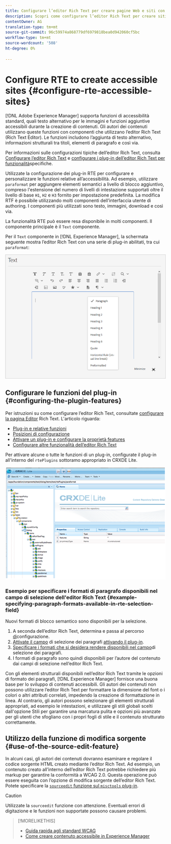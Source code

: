 ```yaml
---
title: Configurare l’editor Rich Text per creare pagine Web e siti con accesso facilitato.
description: Scopri come configurare l’editor Rich Text per creare siti con accesso facilitato in [!DNL Adobe Experience Manager].
contentOwner: AG
translation-type: tm+mt
source-git-commit: 96c59974a868779df6979818bea0d942060cf5bc
workflow-type: tm+mt
source-wordcount: '508'
ht-degree: 0%

---
```



# Configure RTE to create accessible sites {#configure-rte-accessible-sites}

[!DNL Adobe Experience Manager] supporta funzioni di accessibilità standard, quali testo alternativo per le immagini e funzioni aggiuntive accessibili durante la creazione di contenuti. Gli autori dei contenuti utilizzano queste funzioni con componenti che utilizzano l’editor Rich Text (Rich Text Editor). Le funzioni includono l’aggiunta di testo alternativo, informazioni strutturali tra titoli, elementi di paragrafo e così via.

Per informazioni sulle configurazioni tipiche dell’editor Rich Text, consulta [Configurare l’editor Rich Text](rich-text-editor.md) e [configurare i plug-in dell’editor Rich Text per funzionalità](configure-rich-text-editor-plug-ins.md)specifiche.

Utilizzate la configurazione dei plug-in RTE per configurare e personalizzare le funzioni relative all’accessibilità. Ad esempio, utilizzare `paraformat` per aggiungere elementi semantici a livello di blocco aggiuntivo, compreso l&#39;estensione del numero di livelli di intestazione supportati oltre il livello di base `H1`, `H2` e `H3` fornito per impostazione predefinita. La modifica RTF è possibile utilizzando molti componenti dell’interfaccia utente di authoring. I componenti più utilizzati sono testo, immagini, download e così via.

La funzionalità RTE può essere resa disponibile in molti componenti. Il componente principale è il `Text` componente.

Per il `Text` componente in [!DNL Experience Manager], la schermata seguente mostra l’editor Rich Text con una serie di plug-in abilitati, tra cui `paraformat`:

![Componente Testo RTE in modalità a schermo intero](assets/rte-toolbar-full-screen-mode.png)

## Configurare le funzioni del plug-in {#configuring-the-plugin-features}

Per istruzioni su come configurare l’editor Rich Text, consultate [configurare la pagina Editor](rich-text-editor.md) Rich Text. L&#39;articolo riguarda:

* [Plug-in e relative funzioni](rich-text-editor.md#aboutplugins)
* [Posizioni di configurazione](rich-text-editor.md#understand-the-configuration-paths-and-locations)
* [Attivare un plug-in e configurare la proprietà features](rich-text-editor.md#enable-rte-functionalities-by-activating-plug-ins)
* [Configurare altre funzionalità dell’editor Rich Text](rich-text-editor.md#enable-rte-functionalities-by-activating-plug-ins)

Per attivare alcune o tutte le funzioni di un plug-in, configurate il plug-in all&#39;interno del `rtePlugins` sottoramo appropriato in CRXDE Lite.

![CRXDE Lite che mostra un esempio rtePlugin](assets/example-rteplugin-crxde-lite.png)

### Esempio per specificare i formati di paragrafo disponibili nel campo di selezione dell&#39;editor Rich Text {#example-specifying-paragraph-formats-available-in-rte-selection-field}

Nuovi formati di blocco semantico sono disponibili per la selezione.

1. A seconda dell’editor Rich Text, determina e passa al percorso [di](rich-text-editor.md#understand-the-configuration-paths-and-locations)configurazione.
1. [Attivate il campo](rich-text-editor.md) di selezione dei paragrafi [attivando il plug-in](rich-text-editor.md#enable-rte-functionalities-by-activating-plug-ins).
1. [Specificare i formati che si desidera rendere disponibili nel campo](rich-text-editor.md)di selezione dei paragrafi.
1. I formati di paragrafo sono quindi disponibili per l’autore del contenuto dai campi di selezione nell’editor Rich Text.

Con gli elementi strutturali disponibili nell’editor Rich Text tramite le opzioni di formato dei paragrafi, [!DNL Experience Manager] fornisce una buona base per lo sviluppo di contenuti accessibili. Gli autori dei contenuti non possono utilizzare l’editor Rich Text per formattare la dimensione del font o i colori o altri attributi correlati, impedendo la creazione di formattazione in linea. Al contrario, gli autori possono selezionare gli elementi strutturali appropriati, ad esempio le intestazioni, e utilizzare gli stili globali scelti dall&#39;opzione Stili per garantire una marcatura pulita e opzioni più avanzate per gli utenti che sfogliano con i propri fogli di stile e il contenuto strutturato correttamente.

## Utilizzo della funzione di modifica sorgente {#use-of-the-source-edit-feature}

In alcuni casi, gli autori dei contenuti dovranno esaminare e regolare il codice sorgente HTML creato mediante l’editor Rich Text. Ad esempio, un contenuto creato all’interno dell’editor Rich Text potrebbe richiedere più markup per garantire la conformità a WCAG 2.0. Questa operazione può essere eseguita con l’opzione di modifica [](rich-text-editor.md#aboutplugins) sorgente dell’editor Rich Text. Potete specificare la [`sourceedit` funzione sul `misctools` plug-in](rich-text-editor.md#aboutplugins).

>[!CAUTION]
>
>Utilizzate la `sourceedit` funzione con attenzione. Eventuali errori di digitazione e le funzioni non supportate possono causare problemi.

<!--
TBD ENGREVIEW: Is this only applicable to Classic UI? 

## Adding Support for further HTML Elements and Attributes {#adding-support-for-additional-html-elements-and-attributes}

To further extend the accessibility features of [!DNL Experience Manager], it is possible to extend the existing components based on the RTE (such as the `Text` and `Table` components) with extra elements and attributes.

The following procedure illustrates how to extend the `Table` component with a `Caption` element that provides information about a data table to assistive technology users:

### Example: Add a caption to a table properties dialog {#example-adding-the-caption-to-the-table-properties-dialog}

In the constructor of the `TablePropertiesDialog`, add an extra text input field that is used for editing the caption. Set the `itemId` to `caption` (the DOM attribute’s name) to automatically handle its content.

In a `Table`, set the attribute to the DOM element or or remove it from the DOM element. The dialog in the `config` object passed the value. Set or remove the DOM attributes using the corresponding `CQ.form.rte.Common` methods (`com` is a shortcut for `CQ.form.rte.Common`). Using `CQ.form.rte.Common` methods avoids common pitfalls with browser implementations.

>[!NOTE]
>
>This procedure is only suitable for the classic UI.

### Step-by-step instructions {#step-by-step-instructions}

1. Start CRXDE Lite. For example: [http://localhost:4502/crx/de/](http://localhost:4502/crx/de/)

1. Copy `/libs/cq/ui/widgets/source/widgets/form/rte/commands/Table.js` to `/apps/cq/ui/widgets/source/widgets/form/rte/commands/Table.js`. Create intermediate folders if those do not exist.

1. Copy `/libs/cq/ui/widgets/source/widgets/form/rte/plugins/TablePropertiesDialog.js` to `/apps/cq/ui/widgets/source/widgets/form/rte/plugins/TablePropertiesDialog.js`.

1. Open `/apps/cq/ui/widgets/source/widgets/form/rte/plugins/TablePropertiesDialog.js` file to edit.

1. In the `constructor` method, before the mention of `var dialogRef = this;`, add the following code:

   ```javascript
   editItems.push({
       "itemId": "caption",
       "name": "caption",
       "xtype": "textfield",
       "fieldLabel": CQ.I18n.getMessage("Caption"),
       "value": (this.table && this.table.caption ? this.table.caption.textContent : "")
   });
   ```

1. Open `/apps/cq/ui/widgets/source/widgets/form/rte/commands/Table.js` file.

1. Add the following code at the end of the `transferConfigToTable` method:

   ```javascript
   /**
    * Adds Caption Element
   */
   var captionElement;
   if (dom.firstChild && dom.firstChild.tagName.toLowerCase() == "caption")
   {
      captionElement = dom.firstChild;
   }
   if (config.caption)
   {
       var captionTextNode = document.createTextNode(config.caption)
       if (captionElement)
       {
          dom.replaceNode(captionElement.firstChild,captionTextNode);
       } else
       {
           captionElement = document.createElement("caption");
           captionElement.appendChild(captionTextNode);
           if (dom.childNodes.length>0)
           {
              dom.insertBefore(captionElement, dom.firstChild);
           } else
           {
              dom.appendChild(captionElement);
           }
       }
   } else if (captionElement)
   {
     dom.removeChild(captionElement);
   }
   ```

1. To save your changes, click **[!UICONTROL Save All]**.

## Best practices and limitations {#best-practices-limitations-tips}

* A plain text field is not the only type of input allowed for the value of the caption element. You can use any ExtJS widget, that provides the caption’s value through its `getValue()` method.
* To add editing capabilities for more elements and attributes, ensure that:

  * The `itemId` property for each corresponding field is set to the name of the appropriate DOM attribute (`TablePropertiesDialog`).
  * The attribute is set and/or removed on the DOM element explicitly (`Table`).
-->

>[!MORELIKETHIS]
>
>* [Guida rapida agli standard WCAG](/help/onboarding/accessibility/quick-guide-wcag.md)
>* [Come creare contenuto accessibile in  Experience Manager](/help/sites-cloud/authoring/fundamentals/accessible-content.md)

